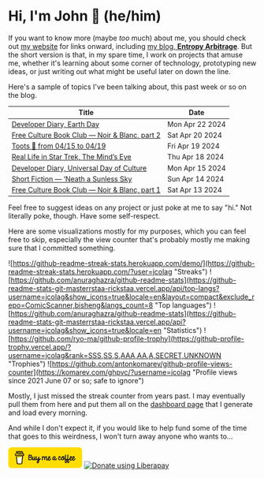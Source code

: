 # Hi, I'm John 👋 (he/him)

If you want to know more (maybe *too* much) about me, you should check out [my website](https://john.colagioia.net/) for links onward, including [my blog, **Entropy Arbitrage**](https://john.colagioia.net/blog).  But the short version is that, in my spare time, I work on projects that amuse me, whether it's learning about some corner of technology, prototyping new ideas, or just writing out what might be useful later on down the line.

Here's a sample of topics I've been talking about, this past week or so on the blog.

|Title|Date|
|-----|-------|
|[Developer Diary, Earth Day](https://john.colagioia.net/blog/2024/04/22/earth.html)|Mon Apr 22 2024|
|[Free Culture Book Club — Noir &amp; Blanc, part 2](https://john.colagioia.net/blog/2024/04/20/noir-blanc-2.html)|Sat Apr 20 2024|
|[Toots 🦣 from 04/15 to 04/19](https://john.colagioia.net/blog/2024/04/19/week.html)|Fri Apr 19 2024|
|[Real Life in Star Trek, The Mind’s Eye](https://john.colagioia.net/blog/2024/04/18/mind-s-eye.html)|Thu Apr 18 2024|
|[Developer Diary, Universal Day of Culture](https://john.colagioia.net/blog/2024/04/15/culture.html)|Mon Apr 15 2024|
|[Short Fiction — ‘Neath a Sunless Sky](https://john.colagioia.net/blog/2024/04/14/sunless-sky.html)|Sun Apr 14 2024|
|[Free Culture Book Club — Noir &amp; Blanc, part 1](https://john.colagioia.net/blog/2024/04/13/noir-blanc-1.html)|Sat Apr 13 2024|

Feel free to suggest ideas on any project or just poke at me to say "hi." Not literally poke, though. Have some self-respect.

Here are some visualizations mostly for my purposes, which you can feel free to skip, especially the view counter that's probably mostly me making sure that I committed something.

![https://github-readme-streak-stats.herokuapp.com/demo/](https://github-readme-streak-stats.herokuapp.com/?user=jcolag "Streaks")
![https://github.com/anuraghazra/github-readme-stats](https://github-readme-stats-git-masterrstaa-rickstaa.vercel.app/api/top-langs?username=jcolag&show_icons=true&locale=en&layout=compact&exclude_repo=ComicScanner,bisheng&langs_count=8 "Top languages")
![https://github.com/anuraghazra/github-readme-stats](https://github-readme-stats-git-masterrstaa-rickstaa.vercel.app/api?username=jcolag&show_icons=true&locale=en "Statistics")
![https://github.com/ryo-ma/github-profile-trophy](https://github-profile-trophy.vercel.app/?username=jcolag&rank=SSS,SS,S,AAA,AA,A,SECRET,UNKNOWN "Trophies")
![https://github.com/antonkomarev/github-profile-views-counter](https://komarev.com/ghpvc/?username=jcolag "Profile views since 2021 June 07 or so; safe to ignore")

Mostly, I just missed the streak counter from years past.  I may eventually pull them from here and put them all on the [dashboard page](https://github.com/jcolag/dash) that I generate and load every morning.

And while I don't expect it, if you would like to help fund some of the time that goes to this weirdness, I won't turn away anyone who wants to...

[<img src="images/default-yellow.png" alt="Buy Me a Coffee" width="150px"/>](https://www.buymeacoffee.com/jcolag)
<a href="https://liberapay.com/jcolag/donate"><img alt="Donate using Liberapay" src="https://liberapay.com/assets/widgets/donate.svg"></a>
